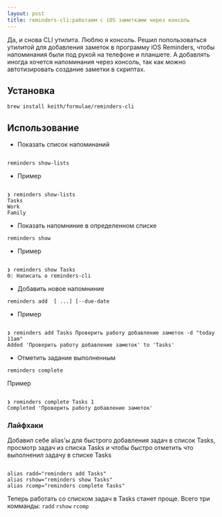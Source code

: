 ```yaml
---
layout: post
title: reminders-cli:работаем с iOS заметками через консоль
---
```

Да, и снова CLI утилита. Люблю я консоль. Решил попользоваться утилитой для добавления заметок в программу iOS Reminders, чтобы напоминания были под рукой на телефоне и планшете. А добавлять иногда хочется напоминания через консоль, так как можно автотизировать создание заметки в скриптах.

## Установка
<code>brew install keith/formulae/reminders-cli</code>

## Использование

- Показать список напоминаний

<code>
reminders show-lists
</code>

- Пример
<code>
❯ reminders show-lists
Tasks
Work
Family
</code>

- Показать напомниние в определенном списке

<code>reminders show <list-name></code>

- Пример

<code>
❯ reminders show Tasks
0: Написать о reminders-cli
</code>

- Добавить новое напомниние 

<code>reminders add <list-name> [<reminder> ...] [--due-date <due-date></code>

- Пример

<code>
❯ reminders add Tasks Проверить работу добавление заметок -d "today 11am"
Added 'Проверить работу добавление заметок' to 'Tasks'
</code>

- Отметить задание выполненным

<code>reminders complete <list-name> <index></code>

Пример

<code>
❯ reminders complete Tasks 1
Completed 'Проверить работу добавление заметок'
</code>

### Лайфхаки

Добавил себе alias'ы для быстрого добавления задач в список Tasks, просмотр задач из списка Tasks и чтобы быстро отметить что выполненил задачу в списке Tasks

<code>
alias radd="reminders add Tasks"
alias rshow="reminders show Tasks"
alias rcomp="reminders complete Tasks"
</code>

Теперь работать со списком задач в Tasks станет проще. Всего три комманды: <code>radd</code> <code>rshow</code> <code>rcomp</code>